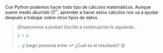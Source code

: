 Con Python podemos hacer todo tipo de cálculos matemáticos. Aunque suene medio aburrido :sleeping:, aprender a hacer estos cálculos nos va a ayudar después a trabajar sobre otros tipos de datos. 


> ¡Empecemos a probar! Escribí a continuación lo siguiente...
> 
> ```python
> 3 * 5
> ```
> ... y luego presioná enter :leftwards_arrow_with_hook: ¿Cuál es el resultado? :open_mouth: